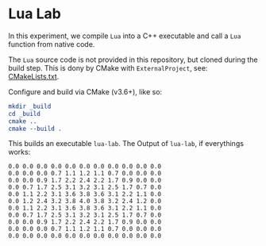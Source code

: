 # Lua Lab

In this experiment, we compile `Lua` into a C++ executable and call a `Lua` function from native code.

The `Lua` source code is not provided in this repository, but cloned during the build step. This is dony by CMake with `ExternalProject`, see: [CMakeLists.txt](CMakeLists.txt).

Configure and build via CMake (v3.6+), like so:

```cmake
mkdir _build
cd _build
cmake ..
cmake --build .
```

This builds an executable `lua-lab`. The Output of  `lua-lab`, if everythings works:

    0.0 0.0 0.0 0.0 0.0 0.0 0.0 0.0 0.0 0.0 0.0
    0.0 0.0 0.0 0.7 1.1 1.2 1.1 0.7 0.0 0.0 0.0
    0.0 0.0 0.9 1.7 2.2 2.4 2.2 1.7 0.9 0.0 0.0
    0.0 0.7 1.7 2.5 3.1 3.2 3.1 2.5 1.7 0.7 0.0
    0.0 1.1 2.2 3.1 3.6 3.8 3.6 3.1 2.2 1.1 0.0
    0.0 1.2 2.4 3.2 3.8 4.0 3.8 3.2 2.4 1.2 0.0
    0.0 1.1 2.2 3.1 3.6 3.8 3.6 3.1 2.2 1.1 0.0
    0.0 0.7 1.7 2.5 3.1 3.2 3.1 2.5 1.7 0.7 0.0
    0.0 0.0 0.9 1.7 2.2 2.4 2.2 1.7 0.9 0.0 0.0
    0.0 0.0 0.0 0.7 1.1 1.2 1.1 0.7 0.0 0.0 0.0
    0.0 0.0 0.0 0.0 0.0 0.0 0.0 0.0 0.0 0.0 0.0
